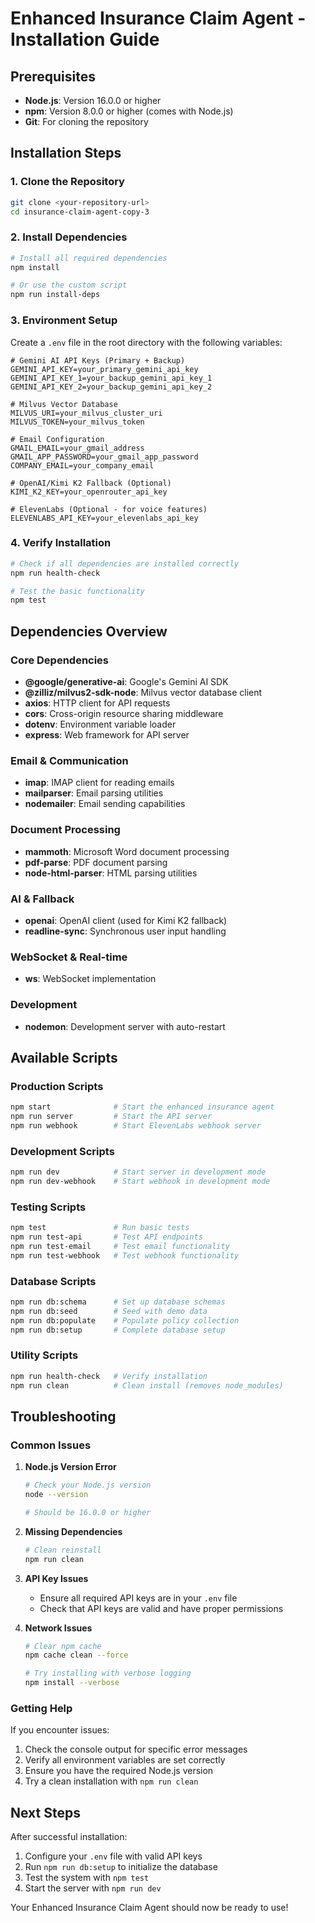 # Enhanced Insurance Claim Agent - Installation Guide

## Prerequisites

- **Node.js**: Version 16.0.0 or higher
- **npm**: Version 8.0.0 or higher (comes with Node.js)
- **Git**: For cloning the repository

## Installation Steps

### 1. Clone the Repository
```bash
git clone <your-repository-url>
cd insurance-claim-agent-copy-3
```

### 2. Install Dependencies
```bash
# Install all required dependencies
npm install

# Or use the custom script
npm run install-deps
```

### 3. Environment Setup
Create a `.env` file in the root directory with the following variables:

```env
# Gemini AI API Keys (Primary + Backup)
GEMINI_API_KEY=your_primary_gemini_api_key
GEMINI_API_KEY_1=your_backup_gemini_api_key_1
GEMINI_API_KEY_2=your_backup_gemini_api_key_2

# Milvus Vector Database
MILVUS_URI=your_milvus_cluster_uri
MILVUS_TOKEN=your_milvus_token

# Email Configuration
GMAIL_EMAIL=your_gmail_address
GMAIL_APP_PASSWORD=your_gmail_app_password
COMPANY_EMAIL=your_company_email

# OpenAI/Kimi K2 Fallback (Optional)
KIMI_K2_KEY=your_openrouter_api_key

# ElevenLabs (Optional - for voice features)
ELEVENLABS_API_KEY=your_elevenlabs_api_key
```

### 4. Verify Installation
```bash
# Check if all dependencies are installed correctly
npm run health-check

# Test the basic functionality
npm test
```

## Dependencies Overview

### Core Dependencies
- **@google/generative-ai**: Google's Gemini AI SDK
- **@zilliz/milvus2-sdk-node**: Milvus vector database client
- **axios**: HTTP client for API requests
- **cors**: Cross-origin resource sharing middleware
- **dotenv**: Environment variable loader
- **express**: Web framework for API server

### Email & Communication
- **imap**: IMAP client for reading emails
- **mailparser**: Email parsing utilities
- **nodemailer**: Email sending capabilities

### Document Processing
- **mammoth**: Microsoft Word document processing
- **pdf-parse**: PDF document parsing
- **node-html-parser**: HTML parsing utilities

### AI & Fallback
- **openai**: OpenAI client (used for Kimi K2 fallback)
- **readline-sync**: Synchronous user input handling

### WebSocket & Real-time
- **ws**: WebSocket implementation

### Development
- **nodemon**: Development server with auto-restart

## Available Scripts

### Production Scripts
```bash
npm start              # Start the enhanced insurance agent
npm run server         # Start the API server
npm run webhook        # Start ElevenLabs webhook server
```

### Development Scripts
```bash
npm run dev            # Start server in development mode
npm run dev-webhook    # Start webhook in development mode
```

### Testing Scripts
```bash
npm test               # Run basic tests
npm run test-api       # Test API endpoints
npm run test-email     # Test email functionality
npm run test-webhook   # Test webhook functionality
```

### Database Scripts
```bash
npm run db:schema      # Set up database schemas
npm run db:seed        # Seed with demo data
npm run db:populate    # Populate policy collection
npm run db:setup       # Complete database setup
```

### Utility Scripts
```bash
npm run health-check   # Verify installation
npm run clean          # Clean install (removes node_modules)
```

## Troubleshooting

### Common Issues

1. **Node.js Version Error**
   ```bash
   # Check your Node.js version
   node --version
   
   # Should be 16.0.0 or higher
   ```

2. **Missing Dependencies**
   ```bash
   # Clean reinstall
   npm run clean
   ```

3. **API Key Issues**
   - Ensure all required API keys are in your `.env` file
   - Check that API keys are valid and have proper permissions

4. **Network Issues**
   ```bash
   # Clear npm cache
   npm cache clean --force
   
   # Try installing with verbose logging
   npm install --verbose
   ```

### Getting Help

If you encounter issues:
1. Check the console output for specific error messages
2. Verify all environment variables are set correctly
3. Ensure you have the required Node.js version
4. Try a clean installation with `npm run clean`

## Next Steps

After successful installation:
1. Configure your `.env` file with valid API keys
2. Run `npm run db:setup` to initialize the database
3. Test the system with `npm test`
4. Start the server with `npm run dev`

Your Enhanced Insurance Claim Agent should now be ready to use!
